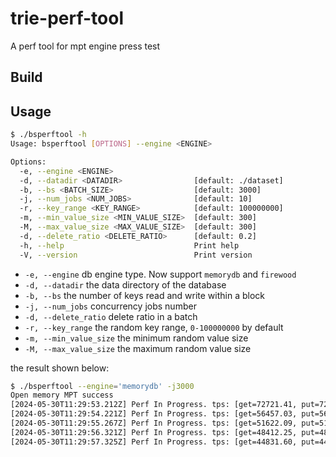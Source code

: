 # trie-perf-tool
A perf tool for mpt engine press test

## Build



## Usage

```bash
$ ./bsperftool -h       
Usage: bsperftool [OPTIONS] --engine <ENGINE>

Options:
  -e, --engine <ENGINE>                  
  -d, --datadir <DATADIR>                [default: ./dataset]
  -b, --bs <BATCH_SIZE>                  [default: 3000]
  -j, --num_jobs <NUM_JOBS>              [default: 10]
  -r, --key_range <KEY_RANGE>            [default: 100000000]
  -m, --min_value_size <MIN_VALUE_SIZE>  [default: 300]
  -M, --max_value_size <MAX_VALUE_SIZE>  [default: 300]
  -d, --delete_ratio <DELETE_RATIO>      [default: 0.2]
  -h, --help                             Print help
  -V, --version                          Print version
```

- `-e, --engine` db engine type. Now support `memorydb` and `firewood`
- `-d, --datadir` the data directory of the database
- `-b, --bs` the number of keys read and write within a block
- `-j, --num_jobs` concurrency jobs number
- `-d, --delete_ratio` delete ratio in a batch
- `-r, --key_range` the random key range, `0-100000000` by default
- `-m, --min_value_size` the minimum random value size
- `-M, --max_value_size` the maximum random value size


the result shown below:

```bash
$ ./bsperftool --engine='memorydb' -j3000 
Open memory MPT success
[2024-05-30T11:29:53.212Z] Perf In Progress. tps: [get=72721.41, put=72718.50, delete=2.91, get_not_exist=72694.26], elapsed: [rw=25.57625ms, commit=28.499833ms]
[2024-05-30T11:29:54.221Z] Perf In Progress. tps: [get=56457.03, put=56439.21, delete=17.83, get_not_exist=56390.67], elapsed: [rw=25.499084ms, commit=29.518958ms]
[2024-05-30T11:29:55.267Z] Perf In Progress. tps: [get=51622.09, put=51609.66, delete=12.43, get_not_exist=51538.92], elapsed: [rw=26.081166ms, commit=31.5205ms]
[2024-05-30T11:29:56.321Z] Perf In Progress. tps: [get=48412.25, put=48387.57, delete=24.68, get_not_exist=48306.88], elapsed: [rw=27.274625ms, commit=35.046875ms]
[2024-05-30T11:29:57.325Z] Perf In Progress. tps: [get=44831.60, put=44807.69, delete=23.91, get_not_exist=44708.06], elapsed: [rw=34.478ms, commit=34.62175ms]
```
